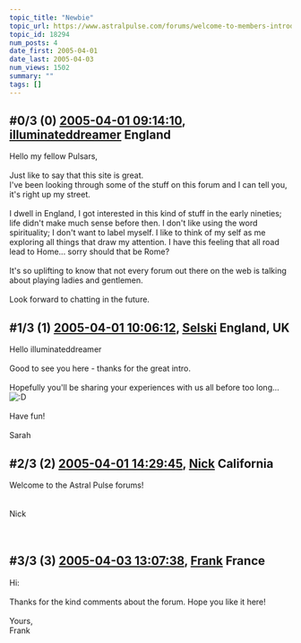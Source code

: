 ```yaml
---
topic_title: "Newbie"
topic_url: https://www.astralpulse.com/forums/welcome-to-members-introductions!/newbie-18294
topic_id: 18294
num_posts: 4
date_first: 2005-04-01
date_last: 2005-04-03
num_views: 1502
summary: ""
tags: []
---
```


## \#0/3 (0) [2005-04-01 09:14:10](https://www.astralpulse.com/forums/index.php?msg=158526), [illuminateddreamer](https://www.astralpulse.com/forums/profile/?u=8746) England ##
<section>
Hello my fellow Pulsars,
<br>
<br>
Just like to say that this site is great.
<br>
I've been looking through some of the stuff on this forum and I can tell you, it's right up my street.
<br>
<br>
I dwell in England, I got interested in this kind of stuff in the early nineties; life didn't make much sense before then. I don't like using the word spirituality; I don't want to label myself. I like to think of my self as me exploring all things that draw my attention. I have this feeling that all road lead to Home... sorry should that be Rome?
<br>
<br>
It's so uplifting to know that not every forum out there on the web is talking about playing ladies and gentlemen.
<br>
<br>
Look forward to chatting in the future.
</section>

## \#1/3 (1) [2005-04-01 10:06:12](https://www.astralpulse.com/forums/index.php?msg=158529), [Selski](https://www.astralpulse.com/forums/profile/?u=6012) England, UK ##
<section>
Hello illuminateddreamer
<br>
<br>
Good to see you here - thanks for the great intro.
<br>
<br>
Hopefully you'll be sharing your experiences with us all before too long...
<img alt=":D" class="smiley" src="https://www.astralpulse.com/forums/Smileys/fugue/cheesy.png" title="Cheesy"/>
<br>
<br>
Have fun!
<br>
<br>
Sarah
</section>

## \#2/3 (2) [2005-04-01 14:29:45](https://www.astralpulse.com/forums/index.php?msg=158560), [Nick](https://www.astralpulse.com/forums/profile/?u=2080) California ##
<section>
Welcome to the Astral Pulse forums!
<br>
<br>
<br>
Nick
<br>
<br>
<br>
<img alt="" class="bbc_img" loading="lazy" src="http://www.clicksmilies.com/auswahl/natur008.gif"/>
</section>

## \#3/3 (3) [2005-04-03 13:07:38](https://www.astralpulse.com/forums/index.php?msg=158807), [Frank](https://www.astralpulse.com/forums/profile/?u=359) France ##
<section>
Hi:
<br>
<br>
Thanks for the kind comments about the forum. Hope you like it here!
<br>
<br>
Yours,
<br>
Frank
</section>